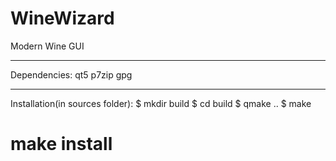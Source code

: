 # WineWizard
Modern Wine GUI
***********************************************

Dependencies:
qt5
p7zip
gpg

***********************************************

Installation(in sources folder):
$ mkdir build
$ cd build
$ qmake ..
$ make
# make install